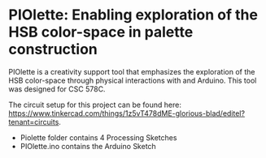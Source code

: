 # PIOlette: Enabling exploration of the HSB color-space in palette construction

PIOlette is a creativity support tool that emphasizes the exploration of the HSB color-space through physical interactions with and Arduino. This tool was designed for CSC 578C. 

The circuit setup for this project can be found here: https://www.tinkercad.com/things/1z5vT478dME-glorious-blad/editel?tenant=circuits.

- Piolette folder contains 4 Processing Sketches
- PIOlette.ino contains the Arduino Sketch
